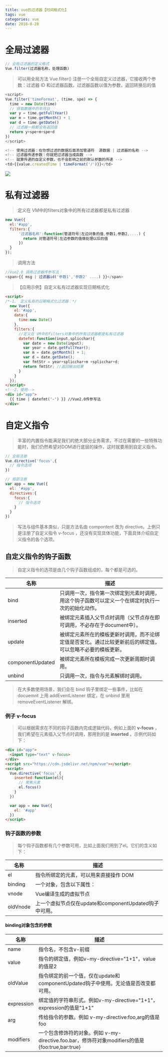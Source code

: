 ```yaml
---
title: vue的过滤器【时间格式化】
tags: vue
categories: vue
date: 2018-8-28
---
```


# 全局过滤器

```js
// 全局过滤器的定义格式
Vue.filter(过滤器名称，处理函数)
```

> 可以用全局方法 Vue.filter() 注册一个全局自定义过滤器，它接收两个参数：过滤器 ID 和过滤器函数。过滤器函数以值为参数，返回转换后的值

<!--more-->

```js
<script>
Vue.filter('timeFormat', (time, spe) => {
  time = new Date(time)
  // 获取数据中的年月日
  var y = time.getFullYear()
  var m = time.getMonth() + 1
  var d = time.getDate()
  // 过滤器一般都会有返回值
  return y+spe+m+spe+d
})
</script>
```

```js
<!-- 使用过滤器：在你想过滤的数据后面添加管道符  源数据 | 过滤器的名称 -->
<!-- 过滤器传递参数：你就把过滤器当成函数 -->
<!-- 就算传递的自定义参数，也不会影响之前的默认参数的传递 -->
<td>{{value.createdTime | timeFormat('/')}}</td>
```

![](/mdImg/vue的过滤器.png)



# 私有过滤器

> 定义在 VM中的filters对象中的所有过滤器都是私有过滤器

```js
new Vue({
  el:'#app',
  filters:{        
      '过滤器名称':function(管道符号|左边对象的值,参数1,参数2,....) {
        return 对管道符号|左边参数的值做处理以后的值
      })    
  }
});
```

> 调用方法

```js
//Vue2.0 调用过滤器传参写法：
<span>{{ msg | 过滤器id('参数1','参数2' ....) }}</span>
```

> 【应用示例】自定义私有过滤器实现日期格式化

```html
<script> 
/*-1、 定义私有的日期格式化过滤器：*/
  new Vue({
    el:'#app',
    data:{
      time:new Date()
    },
    filters:{
      //定义在 VM中的filters对象中的所有过滤器都是私有过滤器
      datefmt:function(input,splicchar){
        var date = new Date(input);
        var year = date.getFullYear();
        var m = date.getMonth() + 1;
        var d = date.getDate();            
        var fmtStr = year+splicchar+m +splicchar+d;
        return fmtStr; //返回输出结果
      }
    }
  });
</script>
<!--2、使用-->
<div id="app">
  {{ time | datefmt('-') }} //Vue2.0传参写法
</div>
```

# 自定义指令

> 丰富的内置指令能满足我们的绝大部分业务需求，不过在需要的一些特殊功能时，我们仍然希望对DOM进行底层的操作，这时就要用到自定义指令。

```js
// 全局注册
Vue.directive('focus',{
  // 指令选项
})

// 局部注册
var app = new Vue({
  el: '#app',
  directives:{
    focus:{
      // 指令选项
    }
  }
})
```

> 写法与组件基本类似，只是方法名由 compontent 改为 directive。上例只是注册了自定义指令 v-focus ，还没有实现具体功能，下面具体介绍自定义指令的各个选项。

## 自定义指令的钩子函数

> 自定义指令的选项是由几个钩子函数组成的，每个都是可选的。

| 名称               | 描述                                       |
| ---------------- | ---------------------------------------- |
| bind             | 只调用一次，指令第一次绑定到元素时调用，用这个钩子函数可以定义一个在绑定时执行一次的初始化动作。 |
| inserted         | 被绑定元素插入父节点时调用（父节点存在即可调用，不必存在于document中）。 |
| update           | 被绑定元素所在的模板更新时调用，而不论绑定值是否变化。通过比较更新前后的绑定值，可以忽略不必要的模板更新。 |
| componentUpdated | 被绑定元素所在模板完成一次更新周期时调用。                    |
| unbind           | 只调用一次，指令与元素解绑时调用。                        |

> 在大多数使用场景，我们会在 bind 钩子里绑定一些事件，比如在 docuemnt 上用  addEventListener 绑定，在 unbind 里用 removeEventListener 解绑。

### 例子 v-focus

> 可以根据需求在不同的钩子函数内完成逻辑代码，例如上面的 **v-focus** ，我们希望在元素插入父节点时调用，那用到的是 **inserted** 。示例代码如下：

```html
<div id="app">
  <input type="text" v-focus>
</div>
<script src="https://cdn.jsdelivr.net/npm/vue"></script>
<script>
  Vue.directive('focus',{
    inserted:function(el){
      // 聚焦元素
      el.focus()
    }
  })

  var app = new Vue({
    el: '#app'
  })
</script>
```

### 钩子函数的参数

> 每个钩子函数都有几个参数可用，比如上面我们用到了el。它们的含义如下：

| 名称       | 描述                                     |
| -------- | -------------------------------------- |
| el       | 指令所绑定的元素，可以用来直接操作 DOM                  |
| binding  | 一个对象，包含以下属性：                           |
| vnode    | Vue编译生成的虚拟节点                           |
| oldVnode | 上一个虚拟节点仅在update和componentUpdated钩子中可用。 |

#### binding对象包含的参数

| 名称         | 描述                                       |
| ---------- | ---------------------------------------- |
| name       | 指令名，不包含v-前缀                              |
| value      | 指令的绑定值，例如v-my-directive="1+1"，value的值是2  |
| oldValue   | 指令绑定的前一个值，仅在update和componentUpdated钩子中使用。无论值是否改变都可用。 |
| expression | 绑定值的字符串形式。例如v-my-directive="1+1"，expression的值是"1+1" |
| arg        | 传给指令的参数。例如 v-my-directive:foo,arg的值是foo  |
| modifiers  | 一个包含修饰符的对象。例如 v-my-directive.foo.bar，修饰符对象modifiers的值是{foo:true,bar:true} |

